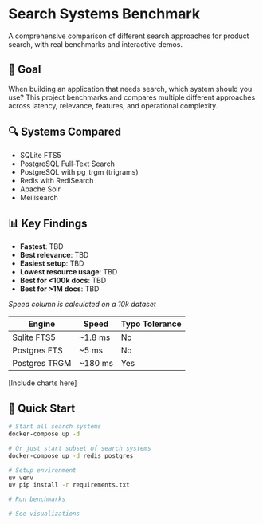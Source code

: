# Search Systems Benchmark

A comprehensive comparison of different search approaches for product search,
with real benchmarks and interactive demos.

## 🎯 Goal

When building an application that needs search, which system should you use?
This project benchmarks and compares multiple different approaches across latency,
relevance, features, and operational complexity.

## 🔍 Systems Compared

- SQLite FTS5
- PostgreSQL Full-Text Search
- PostgreSQL with pg_trgm (trigrams)
- Redis with RediSearch
- Apache Solr
- Meilisearch

## 📊 Key Findings

- **Fastest**: TBD
- **Best relevance**: TBD
- **Easiest setup**: TBD
- **Lowest resource usage**: TBD
- **Best for <100k docs**: TBD
- **Best for >1M docs**: TBD

_Speed column is calculated on a 10k dataset_

| Engine        | Speed   | Typo Tolerance |
| ------------- | ------- | -------------- |
| Sqlite FTS5   | ~1.8 ms | No             |
| Postgres FTS  | ~5 ms   | No             |
| Postgres TRGM | ~180 ms | Yes            |

[Include charts here]

## 🚀 Quick Start

```bash
# Start all search systems
docker-compose up -d

# Or just start subset of search systems
docker-compose up -d redis postgres

# Setup environment
uv venv
uv pip install -r requirements.txt

# Run benchmarks

# See visualizations

```
